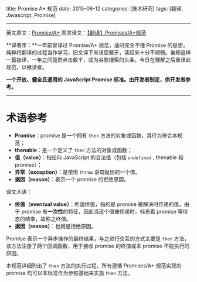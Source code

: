 title: Promise A+ 规范
date: 2015-06-12
categories: [技术研究]
tags: [翻译, Javascript, Promise]

---
英文原文：[Promise/A+](https://promisesaplus.com/)
图灵译文：[【翻译】Promises/A+规范](http://www.ituring.com.cn/article/66566)

**译者序：**一年前曾译过 Promise/A+ 规范，适时完全不懂 Promise 的思想，纯粹将翻译的过程当作学习，旧文译下来诘屈聱牙，读起来十分不顺畅。谁知这样一篇拙译，一年之间竟然点击数千，成为谷歌搜索的头条。今日在理解之后重译此规范，以飨读者。

<!--more-->

**一个开放、健全且通用的 JavaScript Promise 标准。由开发者制定，供开发者参考。**

---

# 术语参考

- **Promise**：promise 是一个拥有 `then` 方法的对象或函数，其行为符合本规范；
- **thenable**：是一个定义了 `then` 方法的对象或函数；
- **值（value）**：指任何 JavaScript 的合法值（包括 `undefined` , thenable 和 promise）；
- **异常（exception）**：是使用 `throw` 语句抛出的一个值。
- **据因（reason）**：表示一个 promise 的拒绝原因。

译文术语：

- **终值（eventual value）**：所谓终值，指的是 promise 被解决时传递的值，由于 promise 有**一次性**的特征，因此当这个值被传递时，标志着 promise 等待态的结束，故称之终值。
- **据因（reason）**：也就是拒绝原因。

Promise 表示一个异步操作的最终结果，与之进行交互的方式主要是 `then` 方法，该方法注册了两个回调函数，用于接收 promise 的终值或本 promise 不能执行的原因。

本规范详细列出了 `then` 方法的执行过程，所有遵循 Promises/A+ 规范实现的 promise 均可以本标准作为参照基础来实施 `then` 方法。